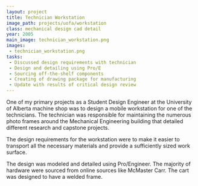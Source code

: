 ```yaml
---
layout: project
title: Technician Workstation
image_path: projects/uofa/workstation
class: mechanical design cad detail
year: 2005
main_image: technician_workstation.png
images:
 - technician_workstation.png
tasks:
 - Discussed design requirements with technician
 - Design and detailing using Pro/E
 - Sourcing off-the-shelf components
 - Creating of drawing package for manufacturing 
 - Update with results of critical design review
---
```


One of my primary projects as a Student Design Engineer at the University of Alberta machine shop was to design a mobile workstation for one of the technicians. The technician was responsible for maintaining the numerous photo frames around the Mechanical Engineering building that detailed different research and capstone projects.

The design requirements for the workstation were to make it easier to transport all the necessary materials and provide a sufficiently sized work surface.

The design was modeled and detailed using Pro/Engineer. The majority of hardware were sourced from online sources like McMaster Carr. The cart was designed to have a welded frame.

